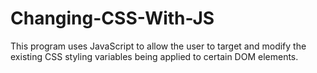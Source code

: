 # Changing-CSS-With-JS
This program uses JavaScript to allow the user to target and modify the existing CSS styling variables being applied to certain DOM elements. 
